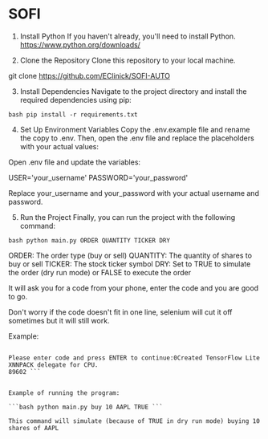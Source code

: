 # SOFI
1. Install Python
If you haven't already, you'll need to install Python.
https://www.python.org/downloads/


2. Clone the Repository
Clone this repository to your local machine.

git clone <https://github.com/EClinick/SOFI-AUTO>

3. Install Dependencies
Navigate to the project directory and install the required dependencies using pip:

```bash pip install -r requirements.txt ```
 

4. Set Up Environment Variables
Copy the .env.example file and rename the copy to .env. Then, open the .env file and replace the placeholders with your actual values:

Open .env file and update the variables:

USER='your_username'
PASSWORD='your_password'

Replace your_username and your_password with your actual username and password.

5. Run the Project
Finally, you can run the project with the following command:

```bash python main.py ORDER QUANTITY TICKER DRY ```

ORDER: The order type (buy or sell)
QUANTITY: The quantity of shares to buy or sell
TICKER: The stock ticker symbol
DRY: Set to TRUE to simulate the order (dry run mode) or FALSE to execute the order


It will ask you for a code from your phone, enter the code and you are good to go.

Don't worry if the code doesn't fit in one line, selenium will cut it off sometimes but it will still work.

Example:

```---------------------------------

Please enter code and press ENTER to continue:0Created TensorFlow Lite XNNPACK delegate for CPU.
89602 ```


Example of running the program:

```bash python main.py buy 10 AAPL TRUE ```

This command will simulate (because of TRUE in dry run mode) buying 10 shares of AAPL
